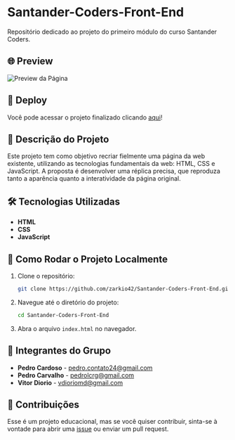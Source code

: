 # Santander-Coders-Front-End

Repositório dedicado ao projeto do primeiro módulo do curso Santander Coders.

## 🌐 Preview

![Preview da Página](./assets/images/readmegif.gif)

## 🚀 Deploy

Você pode acessar o projeto finalizado clicando [aqui](https://zarkio42.github.io/Santander-Coders-Front-End/)!

## 📄 Descrição do Projeto

Este projeto tem como objetivo recriar fielmente uma página da web existente, utilizando as tecnologias fundamentais da web: HTML, CSS e JavaScript. A proposta é desenvolver uma réplica precisa, que reproduza tanto a aparência quanto a interatividade da página original.

## 🛠️ Tecnologias Utilizadas

- **HTML**
- **CSS**
- **JavaScript**

## 🔧 Como Rodar o Projeto Localmente

1. Clone o repositório:
   ```bash
   git clone https://github.com/zarkio42/Santander-Coders-Front-End.git
   ```
2. Navegue até o diretório do projeto:
   ```bash
   cd Santander-Coders-Front-End
   ```
3. Abra o arquivo `index.html` no navegador.

## 👥 Integrantes do Grupo

- **Pedro Cardoso** - [pedro.contato24@gmail.com](mailto:pedro.contato24@gmail.com)
- **Pedro Carvalho** - [pedrolcrg@gmail.com](mailto:pedrolcrg@gmail.com)
- **Vitor Diorio** - [vdioriomd@gmail.com](mailto:vdioriomd@gmail.com)

## 🏡 Contribuições

Esse é um projeto educacional, mas se você quiser contribuir, sinta-se à vontade para abrir uma [issue](https://github.com/zarkio42/Santander-Coders-Front-End/issues) ou enviar um pull request.